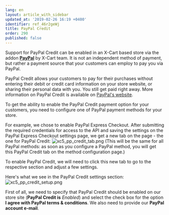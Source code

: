 ```yaml
---
lang: en
layout: article_with_sidebar
updated_at: '2019-02-26 16:19 +0400'
identifier: ref_46r2geWj
title: PayPal Credit
order: 290
published: false
---
```

Support for PayPal Credit can be enabled in an X-Cart based store via the addon **[PayPal](https://market.x-cart.com/addons/paypal.html "PayPal addon")** by X-Cart team. It is not an independent method of payment, but rather a payment source that your customers can employ to pay you via PayPal.  

PayPal Credit allows your customers to pay for their purchases without entering their debit or credit card information on your store website, or sharing their personal data with you. You still get paid right away. 
More information on PayPal Credit is available on [PayPal's website](https://www.paypal.com/us/webapps/mpp/paypal-credit).

To get the ability to enable the PayPal Credit payment option for your customers, you need to configure one of PayPal payment methods for your store.

For example, we chose to enable PayPal Express Checkout. After submitting the required credentials for access to the API and saving the settings on the PayPal Express Checkout settings page, we get a new tab on the page - the one for PayPal Credit:
![xc5_pp_credit_tab.png]({{site.baseurl}}/attachments/ref_46r2geWj/xc5_pp_credit_tab.png)
(This will be the same for all PayPal methods: as soon as you configure a PayPal method, you will get this PayPal Credit tab on the method configuration page.)

To enable PayPal Credit, we will need to click this new tab to go to the respective section and adjust a few settings.

Here's what we see in the PayPal Credit settings section:
![xc5_pp_credit_setup.png]({{site.baseurl}}/attachments/ref_46r2geWj/xc5_pp_credit_setup.png)

First of all, we need to specify that PayPal Credit should be enabled on our store site (**PayPal Credit is** _Enabled_) and select the check box for the option **I agree with PayPal terms & conditions**. We also need to provide our **PayPal account e-mail**.



